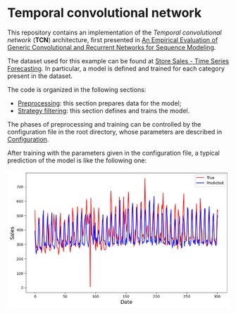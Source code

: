 # Temporal convolutional network

This repository contains an implementation of the *Temporal convolutional network* (**TCN**) architecture, first presented in [An Empirical Evaluation of Generic Convolutional and Recurrent Networks
for Sequence Modeling](https://arxiv.org/pdf/1803.01271).

The dataset used for this example can be found at [Store Sales - Time Series Forecasting](https://www.kaggle.com/competitions/store-sales-time-series-forecasting/). In particular, a model is defined and trained for each category present in the dataset.

The code is organized in the following sections:

- [Preprocessing](./docs/doc_preprocess.md): this section prepares data for the model;
- [Strategy filtering](./docs/doc_model.md): this section defines and trains the model.

The phases of preprocessing and training can be controlled by the configuration file in the root directory, whose parameters are described in [Configuration](./docs/doc_config.md).

After training with the parameters given in the configuration file, a typical prediction of the model is like the following one:

![Alt text](./docs/figures_for_readme/result.png "a")
